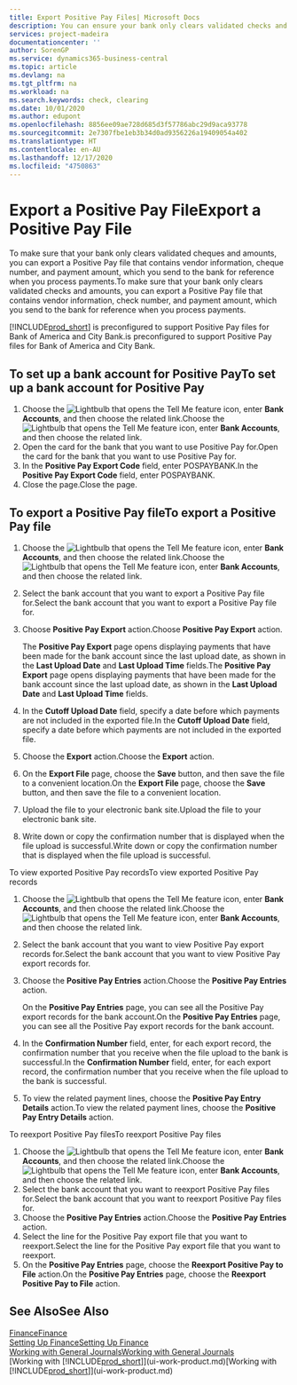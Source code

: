 ```yaml
---
title: Export Positive Pay Files| Microsoft Docs
description: You can ensure your bank only clears validated checks and amounts by exporting a Positive Pay file that contains vendor and payment information.
services: project-madeira
documentationcenter: ''
author: SorenGP
ms.service: dynamics365-business-central
ms.topic: article
ms.devlang: na
ms.tgt_pltfrm: na
ms.workload: na
ms.search.keywords: check, clearing
ms.date: 10/01/2020
ms.author: edupont
ms.openlocfilehash: 8856ee09ae728d685d3f57786abc29d9aca93778
ms.sourcegitcommit: 2e7307fbe1eb3b34d0ad9356226a19409054a402
ms.translationtype: HT
ms.contentlocale: en-AU
ms.lasthandoff: 12/17/2020
ms.locfileid: "4750863"
---
```

# <a name="export-a-positive-pay-file"></a><span data-ttu-id="02e09-103">Export a Positive Pay File</span><span class="sxs-lookup"><span data-stu-id="02e09-103">Export a Positive Pay File</span></span>
<span data-ttu-id="02e09-104">To make sure that your bank only clears validated cheques and amounts, you can export a Positive Pay file that contains vendor information, cheque number, and payment amount, which you send to the bank for reference when you process payments.</span><span class="sxs-lookup"><span data-stu-id="02e09-104">To make sure that your bank only clears validated checks and amounts, you can export a Positive Pay file that contains vendor information, check number, and payment amount, which you send to the bank for reference when you process payments.</span></span>

[!INCLUDE[prod_short](includes/prod_short.md)] <span data-ttu-id="02e09-105">is preconfigured to support Positive Pay files for Bank of America and City Bank.</span><span class="sxs-lookup"><span data-stu-id="02e09-105">is preconfigured to support Positive Pay files for Bank of America and City Bank.</span></span>

## <a name="to-set-up-a-bank-account-for-positive-pay"></a><span data-ttu-id="02e09-106">To set up a bank account for Positive Pay</span><span class="sxs-lookup"><span data-stu-id="02e09-106">To set up a bank account for Positive Pay</span></span>
1. <span data-ttu-id="02e09-107">Choose the ![Lightbulb that opens the Tell Me feature](media/ui-search/search_small.png "Tell me what you want to do") icon, enter **Bank Accounts**, and then choose the related link.</span><span class="sxs-lookup"><span data-stu-id="02e09-107">Choose the ![Lightbulb that opens the Tell Me feature](media/ui-search/search_small.png "Tell me what you want to do") icon, enter **Bank Accounts**, and then choose the related link.</span></span>
2. <span data-ttu-id="02e09-108">Open the card for the bank that you want to use Positive Pay for.</span><span class="sxs-lookup"><span data-stu-id="02e09-108">Open the card for the bank that you want to use Positive Pay for.</span></span>
3. <span data-ttu-id="02e09-109">In the **Positive Pay Export Code** field, enter POSPAYBANK.</span><span class="sxs-lookup"><span data-stu-id="02e09-109">In the **Positive Pay Export Code** field, enter POSPAYBANK.</span></span>
4. <span data-ttu-id="02e09-110">Close the page.</span><span class="sxs-lookup"><span data-stu-id="02e09-110">Close the page.</span></span>

## <a name="to-export-a-positive-pay-file"></a><span data-ttu-id="02e09-111">To export a Positive Pay file</span><span class="sxs-lookup"><span data-stu-id="02e09-111">To export a Positive Pay file</span></span>
1. <span data-ttu-id="02e09-112">Choose the ![Lightbulb that opens the Tell Me feature](media/ui-search/search_small.png "Tell me what you want to do") icon, enter **Bank Accounts**, and then choose the related link.</span><span class="sxs-lookup"><span data-stu-id="02e09-112">Choose the ![Lightbulb that opens the Tell Me feature](media/ui-search/search_small.png "Tell me what you want to do") icon, enter **Bank Accounts**, and then choose the related link.</span></span>
2. <span data-ttu-id="02e09-113">Select the bank account that you want to export a Positive Pay file for.</span><span class="sxs-lookup"><span data-stu-id="02e09-113">Select the bank account that you want to export a Positive Pay file for.</span></span>
3. <span data-ttu-id="02e09-114">Choose **Positive Pay Export** action.</span><span class="sxs-lookup"><span data-stu-id="02e09-114">Choose **Positive Pay Export** action.</span></span>

    <span data-ttu-id="02e09-115">The **Positive Pay Export** page opens displaying payments that have been made for the bank account since the last upload date, as shown in the **Last Upload Date** and **Last Upload Time** fields.</span><span class="sxs-lookup"><span data-stu-id="02e09-115">The **Positive Pay Export** page opens displaying payments that have been made for the bank account since the last upload date, as shown in the **Last Upload Date** and **Last Upload Time** fields.</span></span>
4. <span data-ttu-id="02e09-116">In the **Cutoff Upload Date** field, specify a date before which payments are not included in the exported file.</span><span class="sxs-lookup"><span data-stu-id="02e09-116">In the **Cutoff Upload Date** field, specify a date before which payments are not included in the exported file.</span></span>
5. <span data-ttu-id="02e09-117">Choose the **Export** action.</span><span class="sxs-lookup"><span data-stu-id="02e09-117">Choose the **Export** action.</span></span>
6. <span data-ttu-id="02e09-118">On the **Export File** page, choose the **Save** button, and then save the file to a convenient location.</span><span class="sxs-lookup"><span data-stu-id="02e09-118">On the **Export File** page, choose the **Save** button, and then save the file to a convenient location.</span></span>
7. <span data-ttu-id="02e09-119">Upload the file to your electronic bank site.</span><span class="sxs-lookup"><span data-stu-id="02e09-119">Upload the file to your electronic bank site.</span></span>
8. <span data-ttu-id="02e09-120">Write down or copy the confirmation number that is displayed when the file upload is successful.</span><span class="sxs-lookup"><span data-stu-id="02e09-120">Write down or copy the confirmation number that is displayed when the file upload is successful.</span></span>

<span data-ttu-id="02e09-121">To view exported Positive Pay records</span><span class="sxs-lookup"><span data-stu-id="02e09-121">To view exported Positive Pay records</span></span>

1. <span data-ttu-id="02e09-122">Choose the ![Lightbulb that opens the Tell Me feature](media/ui-search/search_small.png "Tell me what you want to do") icon, enter **Bank Accounts**, and then choose the related link.</span><span class="sxs-lookup"><span data-stu-id="02e09-122">Choose the ![Lightbulb that opens the Tell Me feature](media/ui-search/search_small.png "Tell me what you want to do") icon, enter **Bank Accounts**, and then choose the related link.</span></span>
2. <span data-ttu-id="02e09-123">Select the bank account that you want to view Positive Pay export records for.</span><span class="sxs-lookup"><span data-stu-id="02e09-123">Select the bank account that you want to view Positive Pay export records for.</span></span>
3. <span data-ttu-id="02e09-124">Choose the **Positive Pay Entries** action.</span><span class="sxs-lookup"><span data-stu-id="02e09-124">Choose the **Positive Pay Entries** action.</span></span>

    <span data-ttu-id="02e09-125">On the **Positive Pay Entries** page, you can see all the Positive Pay export records for the bank account.</span><span class="sxs-lookup"><span data-stu-id="02e09-125">On the **Positive Pay Entries** page, you can see all the Positive Pay export records for the bank account.</span></span>
4. <span data-ttu-id="02e09-126">In the **Confirmation Number** field, enter, for each export record, the confirmation number that you receive when the file upload to the bank is successful.</span><span class="sxs-lookup"><span data-stu-id="02e09-126">In the **Confirmation Number** field, enter, for each export record, the confirmation number that you receive when the file upload to the bank is successful.</span></span>
5. <span data-ttu-id="02e09-127">To view the related payment lines, choose the **Positive Pay Entry Details** action.</span><span class="sxs-lookup"><span data-stu-id="02e09-127">To view the related payment lines, choose the **Positive Pay Entry Details** action.</span></span>

<span data-ttu-id="02e09-128">To reexport Positive Pay files</span><span class="sxs-lookup"><span data-stu-id="02e09-128">To reexport Positive Pay files</span></span>

1. <span data-ttu-id="02e09-129">Choose the ![Lightbulb that opens the Tell Me feature](media/ui-search/search_small.png "Tell me what you want to do") icon, enter **Bank Accounts**, and then choose the related link.</span><span class="sxs-lookup"><span data-stu-id="02e09-129">Choose the ![Lightbulb that opens the Tell Me feature](media/ui-search/search_small.png "Tell me what you want to do") icon, enter **Bank Accounts**, and then choose the related link.</span></span>
2. <span data-ttu-id="02e09-130">Select the bank account that you want to reexport Positive Pay files for.</span><span class="sxs-lookup"><span data-stu-id="02e09-130">Select the bank account that you want to reexport Positive Pay files for.</span></span>
3. <span data-ttu-id="02e09-131">Choose the **Positive Pay Entries** action.</span><span class="sxs-lookup"><span data-stu-id="02e09-131">Choose the **Positive Pay Entries** action.</span></span>
4. <span data-ttu-id="02e09-132">Select the line for the Positive Pay export file that you want to reexport.</span><span class="sxs-lookup"><span data-stu-id="02e09-132">Select the line for the Positive Pay export file that you want to reexport.</span></span>
5. <span data-ttu-id="02e09-133">On the **Positive Pay Entries** page, choose the **Reexport Positive Pay to File** action.</span><span class="sxs-lookup"><span data-stu-id="02e09-133">On the **Positive Pay Entries** page, choose the **Reexport Positive Pay to File** action.</span></span>

## <a name="see-also"></a><span data-ttu-id="02e09-134">See Also</span><span class="sxs-lookup"><span data-stu-id="02e09-134">See Also</span></span>
[<span data-ttu-id="02e09-135">Finance</span><span class="sxs-lookup"><span data-stu-id="02e09-135">Finance</span></span>](finance.md)  
[<span data-ttu-id="02e09-136">Setting Up Finance</span><span class="sxs-lookup"><span data-stu-id="02e09-136">Setting Up Finance</span></span>](finance-setup-finance.md)  
[<span data-ttu-id="02e09-137">Working with General Journals</span><span class="sxs-lookup"><span data-stu-id="02e09-137">Working with General Journals</span></span>](ui-work-general-journals.md)  
<span data-ttu-id="02e09-138">[Working with [!INCLUDE[prod_short](includes/prod_short.md)]](ui-work-product.md)</span><span class="sxs-lookup"><span data-stu-id="02e09-138">[Working with [!INCLUDE[prod_short](includes/prod_short.md)]](ui-work-product.md)</span></span>

